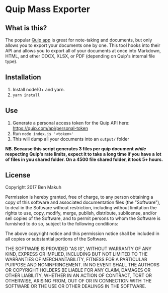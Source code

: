 # Quip Mass Exporter

## What is this?
The popular [Quip app](https://quip.com/) is great for note-taking and documents, but only allows you to export your documents one by one. This tool hooks into their API and allows you to export all of your documents at once into Markdown, HTML, and ether DOCX, XLSX, or PDF (depending on Quip's internal file type).

## Installation
1. Install node10+ and yarn.
1. `yarn install`

## Use
1. Generate a personal access token for the Quip API here: https://quip.com/api/personal-token
1. Run `node index.js '<token>'`
1. This will dump all your documents into an `output/` folder

**NB. Because this script generates 3 files per quip document _while_ respecting Quip's rate limits, expect it to take a long time if you have a lot of files in you shared folder. On a 4500 file shared folder, it took 5+ hours.**

## License
Copyright 2017 Ben Makuh

Permission is hereby granted, free of charge, to any person obtaining a copy of this software and associated documentation files (the "Software"), to deal in the Software without restriction, including without limitation the rights to use, copy, modify, merge, publish, distribute, sublicense, and/or sell copies of the Software, and to permit persons to whom the Software is furnished to do so, subject to the following conditions:

The above copyright notice and this permission notice shall be included in all copies or substantial portions of the Software.

THE SOFTWARE IS PROVIDED "AS IS", WITHOUT WARRANTY OF ANY KIND, EXPRESS OR IMPLIED, INCLUDING BUT NOT LIMITED TO THE WARRANTIES OF MERCHANTABILITY, FITNESS FOR A PARTICULAR PURPOSE AND NONINFRINGEMENT. IN NO EVENT SHALL THE AUTHORS OR COPYRIGHT HOLDERS BE LIABLE FOR ANY CLAIM, DAMAGES OR OTHER LIABILITY, WHETHER IN AN ACTION OF CONTRACT, TORT OR OTHERWISE, ARISING FROM, OUT OF OR IN CONNECTION WITH THE SOFTWARE OR THE USE OR OTHER DEALINGS IN THE SOFTWARE.
